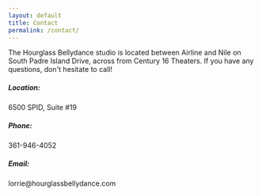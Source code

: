 ```yaml
---
layout: default
title: Contact
permalink: /contact/
---
```


The Hourglass Bellydance studio is located between Airline and Nile on South Padre Island Drive, across from Century 16 Theaters. If you have any questions, don't hesitate to call!

<div class="flex flex-wrap"><div class="thirty"><h5>Location:</h5>
6500 SPID, Suite #19</div>

<div class="thirty"><h5>Phone:</h5>
361-946-4052</div>

<div class="thirty"><h5>Email:</h5>
lorrie@hourglassbellydance.com</div>
</div>
